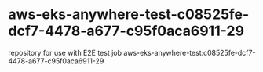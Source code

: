 # aws-eks-anywhere-test-c08525fe-dcf7-4478-a677-c95f0aca6911-29
repository for use with E2E test job aws-eks-anywhere-test:c08525fe-dcf7-4478-a677-c95f0aca6911-29

